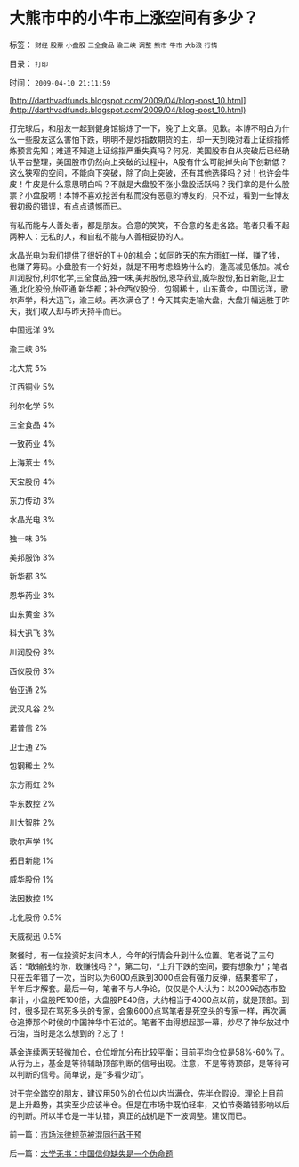 # 大熊市中的小牛市上涨空间有多少？

标签： `财经` `股票` `小盘股` `三全食品` `渝三峡` `调整` `熊市` `牛市` `大b浪` `行情` 

目录： `打印`

时间： `2009-04-10 21:11:59`

[http://darthvadfunds.blogspot.com/2009/04/blog-post_10.html](http://darthvadfunds.blogspot.com/2009/04/blog-post_10.html)

打完球后，和朋友一起到健身馆锻炼了一下，晚了上文章。见歉。本博不明白为什么一些股友这么害怕下跌，明明不是炒指数期货的主，却一天到晚对着上证综指修炼预言先知；难道不知道上证综指严重失真吗？何况，美国股市自从突破后已经确认平台整理，美国股市仍然向上突破的过程中，A股有什么可能掉头向下创新低？这么狭窄的空间，不能向下突破，除了向上突破，还有其他选择吗？对！也许会牛皮！牛皮是什么意思明白吗？不就是大盘股不涨小盘股活跃吗？我们拿的是什么股票？小盘股啊！本博不喜欢挖苦有私而没有恶意的博友的，只不过，看到一些博友很初级的错误，有点点遗憾而已。

有私而能与人善处者，都是朋友。合意的笑笑，不合意的各走各路。笔者只看不起两种人：无私的人，和自私不能与人善相妥协的人。

水晶光电为我们提供了很好的T＋0的机会；如同昨天的东方雨虹一样，赚了钱，也赚了筹码。小盘股有一个好处，就是不用考虑趋势什么的，逢高减见低加。减仓川润股份,利尔化学,三全食品,独一味,美邦股份,恩华药业,威华股份,拓日新能,卫士通,北化股份,怡亚通,新华都；补仓西仪股份，包钢稀土，山东黄金，中国远洋，歌尔声学，科大迅飞，渝三峡。再次满仓了！今天其实走输大盘，大盘升幅远胜于昨天，我们收入却与昨天持平而已。

中国远洋 9%

渝三峡 8%

北大荒 5%

江西铜业 5%

利尔化学 5%

三全食品 4%

一致药业 4%

上海莱士 4%

天宝股份 4%

东力传动 3%

水晶光电 3%

独一味 3%

美邦服饰 3%

新华都 3%

恩华药业 3%

山东黄金 3%

科大迅飞 3%

川润股份 3%

西仪股份 3%

怡亚通 2%

武汉凡谷 2%

诺普信 2%

卫士通 2%

包钢稀土 2%

东方雨虹 2%

华东数控 2%

川大智胜 2%

歌尔声学 1%

拓日新能 1%

威华股份 1%

法因数控 1%

北化股份 0.5%

天威视迅 0.5%

聚餐时，有一位投资好友问本人，今年的行情会升到什么位置。笔者说了三句话：“敢输钱的你，敢赚钱吗？”，第二句，“上升下跌的空间，要有想象力”；笔者只在去年错了一次，当时以为6000点跌到3000点会有强力反弹，结果套牢了，半年后才解套。最后一句，笔者不与人争论，仅仅是个人认为：以2009动态市盈率计，小盘股PE100倍，大盘股PE40倍，大约相当于4000点以前，就是顶部。到时，很多现在骂死多头的专家，会象6000点骂笔者是死空头的专家一样，再次满仓追捧那个时侯的中国神华中石油的。笔者不由得想起那一幕，炒尽了神华放过中石油，当时是怎么想到的？忘了！

基金连续两天轻微加仓，仓位增加分布比较平衡；目前平均仓位是58%-60%了。从行为上，基金是等待辅助顶部判断的信号出现。注意，不是等待顶部，是等待可以判断的信号。简单说，是“多看少动”。

对于完全踏空的朋友，建议用50%的仓位以内当满仓，先半仓假设。理论上目前是上升趋势，其实至少应该半仓。但是在市场中既怕轻率，又怕节奏踏错影响以后的判断。所以半仓是一半认错，真正的战机是下一波调整。建议而已。



前一篇：[市场法律规范被混同行政干预](../../../2009/4/8/市场法律规范被混同行政干预.md)

后一篇：[大学无书：中国信仰缺失是一个伪命题](../../../2009/4/11/大学无书：中国信仰缺失是一个伪命题.md)